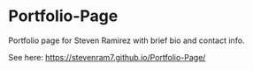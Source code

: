 # Portfolio-Page

Portfolio page for Steven Ramirez with brief bio and contact info.

See here: https://stevenram7.github.io/Portfolio-Page/